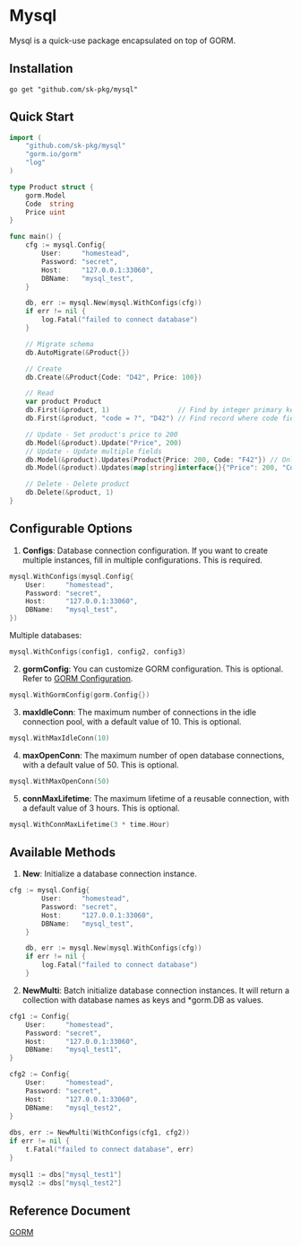 # Mysql

Mysql is a quick-use package encapsulated on top of GORM.

## Installation

```shell
go get "github.com/sk-pkg/mysql"
```

## Quick Start

```go
import (
	"github.com/sk-pkg/mysql"
	"gorm.io/gorm"
	"log"
)

type Product struct {
	gorm.Model
	Code  string
	Price uint
}

func main() {
	cfg := mysql.Config{
		User:     "homestead",
		Password: "secret",
		Host:     "127.0.0.1:33060",
		DBName:   "mysql_test",
	}

	db, err := mysql.New(mysql.WithConfigs(cfg))
	if err != nil {
		log.Fatal("failed to connect database")
	}

	// Migrate schema
	db.AutoMigrate(&Product{})

	// Create
	db.Create(&Product{Code: "D42", Price: 100})

	// Read
	var product Product
	db.First(&product, 1)                 // Find by integer primary key
	db.First(&product, "code = ?", "D42") // Find record where code field value is D42

	// Update - Set product's price to 200
	db.Model(&product).Update("Price", 200)
	// Update - Update multiple fields
	db.Model(&product).Updates(Product{Price: 200, Code: "F42"}) // Only update non-zero value fields
	db.Model(&product).Updates(map[string]interface{}{"Price": 200, "Code": "F42"})

	// Delete - Delete product
	db.Delete(&product, 1)
}
```

## Configurable Options

1. **Configs**: Database connection configuration. If you want to create multiple instances, fill in multiple configurations. This is required.
```go
mysql.WithConfigs(mysql.Config{
    User:     "homestead",
    Password: "secret",
    Host:     "127.0.0.1:33060",
    DBName:   "mysql_test",
})
```

Multiple databases:
```go
mysql.WithConfigs(config1, config2, config3)
```

2. **gormConfig**: You can customize GORM configuration. This is optional. Refer to [GORM Configuration](https://gorm.io/en/docs/gorm_config.html).
```go
mysql.WithGormConfig(gorm.Config{})
```

3. **maxIdleConn**: The maximum number of connections in the idle connection pool, with a default value of 10. This is optional.
```go
mysql.WithMaxIdleConn(10)
```

4. **maxOpenConn**: The maximum number of open database connections, with a default value of 50. This is optional.
```go
mysql.WithMaxOpenConn(50)
```

5. **connMaxLifetime**: The maximum lifetime of a reusable connection, with a default value of 3 hours. This is optional.
```go
mysql.WithConnMaxLifetime(3 * time.Hour)
```

## Available Methods

1. **New**: Initialize a database connection instance.
```go
cfg := mysql.Config{
		User:     "homestead",
		Password: "secret",
		Host:     "127.0.0.1:33060",
		DBName:   "mysql_test",
	}

	db, err := mysql.New(mysql.WithConfigs(cfg))
	if err != nil {
		log.Fatal("failed to connect database")
	}
```

2. **NewMulti**: Batch initialize database connection instances. It will return a collection with database names as keys and *gorm.DB as values.
```go
cfg1 := Config{
	User:     "homestead",
	Password: "secret",
	Host:     "127.0.0.1:33060",
	DBName:   "mysql_test1",
}

cfg2 := Config{
	User:     "homestead",
	Password: "secret",
	Host:     "127.0.0.1:33060",
	DBName:   "mysql_test2",
}
    
dbs, err := NewMulti(WithConfigs(cfg1, cfg2))
if err != nil {
	t.Fatal("failed to connect database", err)
}
        
mysql1 := dbs["mysql_test1"]
mysql2 := dbs["mysql_test2"]
```

## Reference Document
[GORM](https://gorm.io/en/)